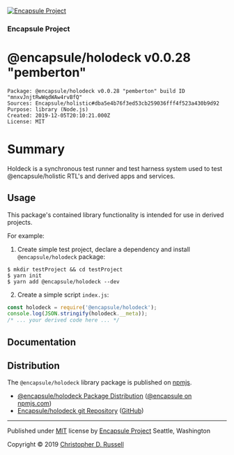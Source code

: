 [![Encapsule Project](https://encapsule.io/images/blue-burst-encapsule.io-icon-72x72.png "Encapsule Project")](https://encapsule.io)

### Encapsule Project

# @encapsule/holodeck v0.0.28 "pemberton"

```
Package: @encapsule/holodeck v0.0.28 "pemberton" build ID "mnxvJnjtRwWqdWAw4rvBfQ"
Sources: Encapsule/holistic#dba5e4b76f3ed53cb259036fff4f523a430b9d92
Purpose: library (Node.js)
Created: 2019-12-05T20:10:21.000Z
License: MIT
```

# Summary

Holdeck is a synchronous test runner and test harness system used to test @encapsule/holistic RTL's and derived apps and services.

## Usage

This package's contained library functionality is intended for use in derived projects.

For example:

1. Create simple test project, declare a dependency and install `@encapsule/holodeck` package:

```
$ mkdir testProject && cd testProject
$ yarn init
$ yarn add @encapsule/holodeck --dev
```

2. Create a simple script `index.js`:

```JavaScript
const holodeck = require('@encapsule/holodeck');
console.log(JSON.stringify(holodeck.__meta));
/* ... your derived code here ... */
```

## Documentation

## Distribution

The `@encapsule/holodeck` library package is published on [npmjs](https://npmjs.com).

- [@encapsule/holodeck Package Distribution](https://npmjs.com/package/@encapsule/holodeck/v/0.0.28) ([@encapsule on npmjs.com](https://www.npmjs.com/org/encapsule))
- [Encapsule/holodeck git Repository](https://github.com/Encapsule/holodeck) ([GitHub](https://github.com/Encapsule))

<hr>

Published under [MIT](LICENSE) license by [Encapsule Project](https://encapsule.io) Seattle, Washington

Copyright &copy; 2019 [Christopher D. Russell](https://github.com/ChrisRus)
